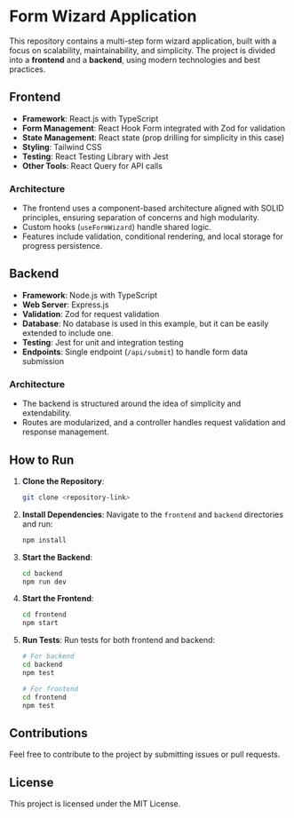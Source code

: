 
# Form Wizard Application

This repository contains a multi-step form wizard application, built with a focus on scalability, maintainability, and simplicity. The project is divided into a **frontend** and a **backend**, using modern technologies and best practices.

## Frontend

- **Framework**: React.js with TypeScript
- **Form Management**: React Hook Form integrated with Zod for validation
- **State Management**: React state (prop drilling for simplicity in this case)
- **Styling**: Tailwind CSS
- **Testing**: React Testing Library with Jest
- **Other Tools**: React Query for API calls

### Architecture
- The frontend uses a component-based architecture aligned with SOLID principles, ensuring separation of concerns and high modularity.
- Custom hooks (`useFormWizard`) handle shared logic.
- Features include validation, conditional rendering, and local storage for progress persistence.

## Backend

- **Framework**: Node.js with TypeScript
- **Web Server**: Express.js
- **Validation**: Zod for request validation
- **Database**: No database is used in this example, but it can be easily extended to include one.
- **Testing**: Jest for unit and integration testing
- **Endpoints**: Single endpoint (`/api/submit`) to handle form data submission

### Architecture
- The backend is structured around the idea of simplicity and extendability.
- Routes are modularized, and a controller handles request validation and response management.

## How to Run

1. **Clone the Repository**:
   ```bash
   git clone <repository-link>
   ```

2. **Install Dependencies**:
   Navigate to the `frontend` and `backend` directories and run:
   ```bash
   npm install
   ```

3. **Start the Backend**:
   ```bash
   cd backend
   npm run dev
   ```

4. **Start the Frontend**:
   ```bash
   cd frontend
   npm start
   ```

5. **Run Tests**:
   Run tests for both frontend and backend:
   ```bash
   # For backend
   cd backend
   npm test

   # For frontend
   cd frontend
   npm test
   ```

## Contributions

Feel free to contribute to the project by submitting issues or pull requests.

## License

This project is licensed under the MIT License.